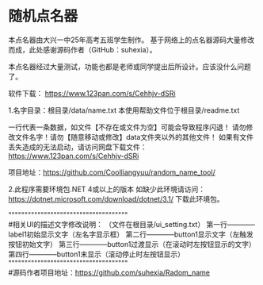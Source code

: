 # 随机点名器
本点名器由大兴一中25年高考五班学生制作。
基于网络上的点名器源码大量修改而成，此处感谢源码作者（GitHub：suhexia）。

本点名器经过大量测试，功能也都是老师或同学提出后所设计。应该没什么问题了。

软件下载：
https://www.123pan.com/s/Cehhjv-dSRi

1.名字目录：根目录/data/name.txt
本使用帮助文件位于根目录/readme.txt

一行代表一条数据，如文件【不存在或文件为空】可能会导致程序闪退！
请勿修改文件名字！请勿【随意移动或修改】data文件夹以外的其他文件！
如果有文件丢失造成的无法启动，请访问网盘下载文件：https://www.123pan.com/s/Cehhjv-dSRi

项目地址：https://github.com/Coolliangyuu/random_name_tool/

2.此程序需要环境包.NET 4或以上的版本
如缺少此环境请访问：https://dotnet.microsoft.com/download/dotnet/3.1/
下载此环境包。 

"""""""""""""""""""""""""""""""""""""  
#相关UI的描述文字修改说明：
（文件在根目录/ui_setting.txt）
第一行————label1初始显示文字（左名字显示框）
第二行————button1显示文字（左触发按钮初始文字）
第三行————button1过渡显示（在滚动时左按钮显示的文字）
第四行————button1末显示（滚动停止时左按钮显示） 
"""""""""""""""""""""""""""""""""""""  
#源码作者项目地址：https://github.com/suhexia/Radom_name
